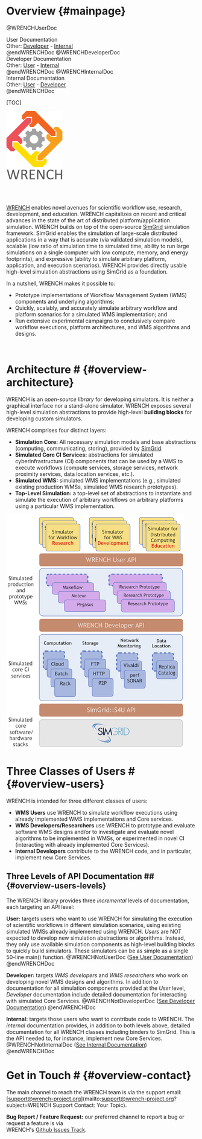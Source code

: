 Overview                        {#mainpage}
============

@WRENCHUserDoc <div class="doc-type">User Documentation</div><div class="doc-link">Other: <a href="../developer/">Developer</a> - <a href="../internal/">Internal</a></div> @endWRENCHDoc
@WRENCHDeveloperDoc  <div class="doc-type">Developer Documentation</div><div class="doc-link">Other: <a href="../user/">User</a> - <a href="../internal/">Internal</a></div> @endWRENCHDoc
@WRENCHInternalDoc  <div class="doc-type">Internal Documentation</div><div class="doc-link">Other: <a href="../user/">User</a> -  <a href="../developer/">Developer</a></div> @endWRENCHDoc

[TOC]

![Workflow Management System Simulation Workbench](images/logo-vertical.png)

<br /><br />

[WRENCH](http://wrench-project.org) enables novel avenues for scientific workflow use, 
research, development, and education.
WRENCH capitalizes on recent and critical advances in the state of the art of distributed 
platform/application simulation. WRENCH builds on top
of the open-source [SimGrid](http://simgrid.gforge.inria.fr) simulation framework. 
SimGrid enables the simulation of large-scale
distributed applications in a way that is accurate (via validated simulation models), scalable 
(low ratio of simulation time to simulated time, ability to run large simulations 
on a single computer with low compute, memory, and energy footprints), and expressive (ability 
to simulate arbitrary platform, application, and execution scenarios).  WRENCH provides directly
usable high-level simulation abstractions using SimGrid as a foundation. 

In a nutshell, WRENCH makes it possible to: 

- Prototype implementations of Workflow Management System (WMS) components and underlying algorithms;
- Quickly, scalably, and accurately simulate arbitrary workflow and platform scenarios for a simulated WMS 
  implementation; and 
- Run extensive experimental campaigns to conclusively compare workflow executions, platform 
  architectures, and WMS algorithms and designs.


<br />

# Architecture #                        {#overview-architecture}

WRENCH is an _open-source library_ for developing simulators. It is neither a graphical 
interface nor a stand-alone simulator. WRENCH exposes several high-level simulation 
abstractions to provide high-level **building blocks** for developing custom simulators. 

WRENCH comprises four distinct layers:

- **Simulation Core:**  All necessary simulation models and base abstractions (computing, communicating, storing), provided by [SimGrid](http://simgrid.gforge.inria.fr).
- **Simulated Core CI Services:** abstractions for simulated cyberinfrastructure (CI) components that can be used by a WMS to execute workflows (compute services, storage services, network proximity services, data location services, etc.).
- **Simulated WMS:** simulated WMS implementations (e.g., simulated existing production WMSs, simulated WMS research prototypes).
- **Top-Level Simulation:** a top-level set of abstractions to instantiate and simulate the execution of arbitrary workflows on arbitrary platforms using a particular WMS implementation.


![](images/wrench-architecture.png)


# Three Classes of Users #                       {#overview-users}

WRENCH is intended for three different classes of users:

- **WMS Users**  use WRENCH to simulate workflow executions using already implemented WMS implementations and Core services.
- **WMS Developers/Researchers**  use WRENCH to prototype and evaluate software WMS designs and/or to investigate and evaluate novel algorithms to be implemented in WMSs, or experimented in novel CI (interacting with already implemented Core Services). 
- **Internal Developers** contribute to the WRENCH code, and in particular, implement new Core Services. 


## Three Levels of API Documentation ##              {#overview-users-levels}

The WRENCH library provides three _incremental_ levels of documentation, 
each targeting an API level:

**User:** targets users who want to use WRENCH for simulating the execution of 
scientific workflows in different simulation scenarios, using existing
simulated WMSs already implemented using WRENCH. _Users_ are NOT expected 
to develop new simulation abstractions or algorithms. Instead, they only use available 
simulation components as high-level building blocks to quickly build simulators. These
simulators can be as simple as a single 50-line main() function.
@WRENCHNotUserDoc ([See User Documentation](../user/index.html)) @endWRENCHDoc


**Developer:** targets _WMS developers_ and _WMS researchers_ who work on developing
novel WMS designs and algorithms. In addition to documentation 
for all simulation components provided at the _User_ level, _Developer_ documentation include
detailed documentation for interacting with simulated Core Services.
@WRENCHNotDeveloperDoc ([See Developer Documentation](../developer/index.html)) @endWRENCHDoc


**Internal:** targets those users who want to contribute code to WRENCH. The _internal_ documentation 
provides, in addition to both levels above, detailed documentation for all WRENCH classes
including binders to SimGrid. This is the API needed to, for instance, implement new
Core Services. 
@WRENCHNotInternalDoc ([See Internal Documentation](../internal/index.html)) @endWRENCHDoc


# Get in Touch #                        {#overview-contact}

The main channel to reach the WRENCH team is via the support email: 
[support@wrench-project.org](mailto:support@wrench-project.org?subject=WRENCH Support Contact: Your Topic).

**Bug Report / Feature Request:** our preferred channel to report a bug or request a feature is via  
WRENCH's [Github Issues Track](https://github.com/wrench-project/wrench/issues).
